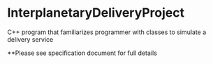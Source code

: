 # InterplanetaryDeliveryProject
C++ program that familiarizes programmer with classes to simulate a delivery service

**Please see specification document for full details
